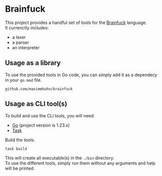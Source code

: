# Brainfuck
This project provides a handful set of tools for the [Brainfuck](https://en.wikipedia.org/wiki/Brainfuck) language.  
It currenctly includes:
- a lexer
- a parser
- an interpreter

## Usage as a library
To use the provided tools in Go code, you can simply add it as a dependecy in your `go.mod` file.
```
github.com/maximekuhn/brainfuck
```

## Usage as CLI tool(s)
To build and use the CLI tools, you will need:
- [Go](https://go.dev/) (project version is 1.23.x)
- [Task](https://taskfile.dev/)

Build the tools:
```shell
task build
```
This will create all executable(s) in the `./bin` directory.  
To use the different tools, simply run them without any arguments and help will be printed.

